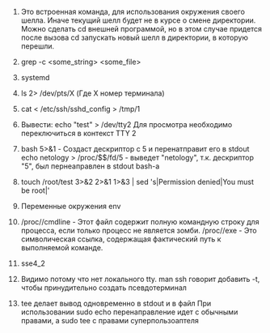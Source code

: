 1. Это встроенная команда, для использования окружения своего шелла. Иначе текущий шелл будет не в курсе о смене директории.
   Можно сделать cd внешней программой, но в этом случае придется после вызова cd запускать новый шелл в директории, в которую перешли.

2. grep -c <some_string> <some_file>

3. systemd

4. ls 2> /dev/pts/X (Где X номер терминала)

5. cat < /etc/ssh/sshd_config > /tmp/1

6. Вывести: echo "test" > /dev/tty2
   Для просмотра необходимо переключиться в контекст TTY 2

7. bash 5>&1 - Создаст дескриптор с 5 и перенатправит его в stdout
   echo netology > /proc/$$/fd/5 - выведет "netology", т.к. дескриптор "5", был пернеаправлен в stdout bash-a

8. touch /root/test 3>&2 2>&1 1>&3 | sed 's|Permission denied|You must be root|'

9. Переменные окружения
   env

10. /proc/<PID>/cmdline - Этот файл содержит полную командную строку для процесса, если только процесс не является зомби.
    /proc/<PID>/exe - Это символическая ссылка, содержащая фактический путь к выполняемой команде.

11. sse4_2

12. Видимо потому что нет локального tty. 
    man ssh говорит добавить -t, чтобы принудительно создать псевдотерминал

13. tee делает вывод одновременно в stdout и в файл
    При использовании sudo echo перенаправление идет с обычными правами, а sudo tee с правами суперпользоаптеля      
         


